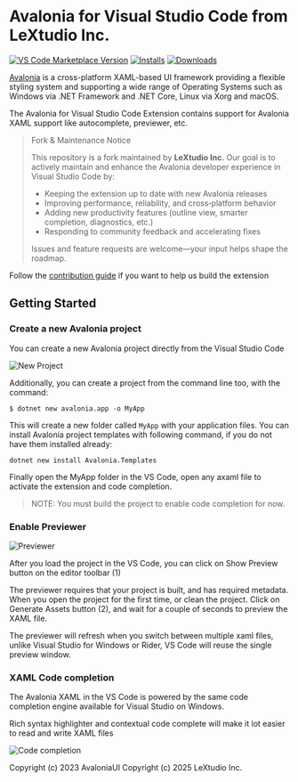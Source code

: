 # Avalonia for Visual Studio Code from LeXtudio Inc.

[![VS Code Marketplace Version](https://img.shields.io/visual-studio-marketplace/v/lextudio.vscode-axaml?label=Version)](https://marketplace.visualstudio.com/items?itemName=lextudio.vscode-axaml)
[![Installs](https://img.shields.io/visual-studio-marketplace/i/lextudio.vscode-axaml?label=Installs)](https://marketplace.visualstudio.com/items?itemName=lextudio.vscode-axaml)
[![Downloads](https://img.shields.io/visual-studio-marketplace/d/lextudio.vscode-axaml?label=Downloads)](https://marketplace.visualstudio.com/items?itemName=lextudio.vscode-axaml)

[Avalonia](https://github.com/AvaloniaUI/Avalonia/) is a cross-platform XAML-based UI framework providing a flexible styling system and supporting a wide range of Operating Systems such as Windows via .NET Framework and .NET Core, Linux via Xorg and macOS.

The Avalonia for Visual Studio Code Extension contains support for Avalonia XAML support like autocomplete, previewer, etc.

> Fork & Maintenance Notice
>
> This repository is a fork maintained by **LeXtudio Inc.** Our goal is to actively maintain and enhance the Avalonia developer experience in Visual Studio Code by:
>
> - Keeping the extension up to date with new Avalonia releases
> - Improving performance, reliability, and cross‑platform behavior
> - Adding new productivity features (outline view, smarter completion, diagnostics, etc.)
> - Responding to community feedback and accelerating fixes
>
> Issues and feature requests are welcome—your input helps shape the roadmap.

Follow the [contribution guide](CONTRIBUTING.md) if you want to help us build the extension

## Getting Started

### Create a new Avalonia project

You can create a new Avalonia project directly from the Visual Studio Code

![New Project](media/NewProject.png)

Additionally, you can create a project from the command line too, with the command:

    $ dotnet new avalonia.app -o MyApp

This will create a new folder called `MyApp` with your application files. You can install Avalonia project templates with following command, if you do not have them installed already:

    dotnet new install Avalonia.Templates

Finally open the MyApp folder in the VS Code, open any axaml file to activate the extension and code completion.

> NOTE: You must build the project to enable code completion for now.

### Enable Previewer

![Previewer](media/PreviewerRM.png)

After you load the project in the VS Code, you can click on Show Preview button on the editor toolbar (1)

The previewer requires that your project is built, and has required metadata. When you open the project for the first time, or clean the project. Click on Generate Assets button (2), and wait for a couple of seconds to preview the XAML file.

The previewer will refresh when you switch between multiple xaml files, unlike Visual Studio for Windows or Rider, VS Code will reuse the single preview window.

### XAML Code completion

The Avalonia XAML in the VS Code is powered by the same code completion engine available for Visual Studio on Windows.

Rich syntax highlighter and contextual code complete will make it lot easier to read and write XAML files

![Code completion](media/AutoCompleteRM.png)

Copyright (c) 2023 AvaloniaUI
Copyright (c) 2025 LeXtudio Inc.

